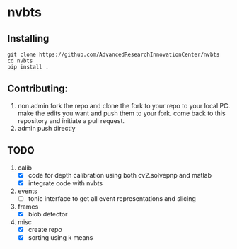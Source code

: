 # nvbts

## Installing
```
git clone https://github.com/AdvancedResearchInnovationCenter/nvbts
cd nvbts
pip install .
```

## Contributing:

1. non admin
fork the repo and clone the fork to your repo to your local PC. make the edits you want and push them to your fork. come back to this repository and initiate a pull request. 
2. admin
push directly

## TODO
1. calib
    - [x] code for depth calibration using both cv2.solvepnp and matlab
    - [x] integrate code with nvbts
2. events
    - [ ] tonic interface to get all event representations and slicing
3. frames
    - [x] blob detector
4. misc
    - [x] create repo
    - [x] sorting using k means 
